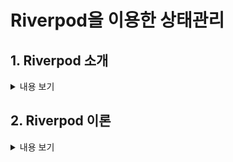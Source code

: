 # Riverpod을 이용한 상태관리

## 1. Riverpod 소개
<details>
<summary> 내용 보기</summary>
<br>

- main.dart 의 runApp 부분을 ProviderScope 로 감싸준다.
    ```
        void main(){
            runApp(const ProviderScope(
                    child: MyApp()
                )
            )
        }
    ```
- 관리할 상태를 StateProvider 를 통해서 만든다.

    ```
        final numberProvider = StateProvider<int>((ref) => 0);            
    ```
- 상태를 사용하고 싶은 위젯을 ConsumerWidget 으로 바꿔준다.

    ```
       class StateProviderScreen extends ConsumerWidget {} 
    ```
- ConsumerWidget 은 WidgetRef 를 사용해야 한다.

    ```
       Widget build(BuildContext context, WidgetRef ref) {} 
    ```
- 상태를 확인 및 변경하기 위해 ref 의 메서드를 사용한다.

    ```
        ref.watch(numberProvider);
        ref.read(numberProvider.notifier).update((state) => state + 1);
    ```
</details>

## 2. Riverpod 이론
<details>
<summary> 내용 보기</summary>
<br>

- 다양한 타입을 리턴하는 provider 들이 존재한다.
    ```
        - Provider
        - StateProvider
        - StateNotifierProvider
        - FutureProvider
        - StreamProvider        
    ```
- 각각 다른 타입을 반환해주고 사용 목적이 다르다.
- 모든 Provider 는 글로벌 하게 선언되므로 어디서 선언하든 사용할수 있다.
- ref.watch 는 반환값의 업데이트가 있을때 지속적으로 build 함수를 다시 실행해준다.
- ref.watch 는 필수적으로 UI 관련 코드에만 사용한다.
- ref.read 는 실행되는 순간 단 한번만 provider 값을 가져온다.
- ref.read 는 onPressed 콜백처럼 특정 액션 뒤에 실행되는 함수 내부에서 사용된다.
</details>
